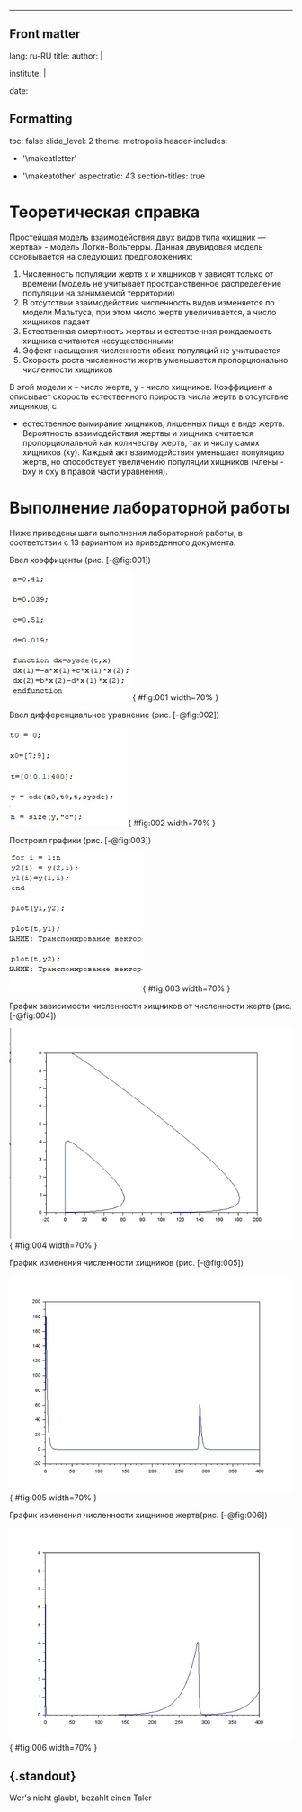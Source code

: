---
## Front matter
lang: ru-RU
title: 
author: |

institute: |

date: 

## Formatting
toc: false
slide_level: 2
theme: metropolis
header-includes: 

 - '\makeatletter'

 - '\makeatother'
aspectratio: 43
section-titles: true

# Теоретическая справка

Простейшая модель взаимодействия двух видов типа «хищник — жертва» -
модель Лотки-Вольтерры. Данная двувидовая модель основывается на
следующих предположениях:
1. Численность популяции жертв x и хищников y зависят только от времени
(модель не учитывает пространственное распределение популяции на
занимаемой территории)
2. В отсутствии взаимодействия численность видов изменяется по модели
Мальтуса, при этом число жертв увеличивается, а число хищников падает
3. Естественная смертность жертвы и естественная рождаемость хищника
считаются несущественными
4. Эффект насыщения численности обеих популяций не учитывается
5. Скорость роста численности жертв уменьшается пропорционально
численности хищников

В этой модели x – число жертв, y - число хищников. Коэффициент a
описывает скорость естественного прироста числа жертв в отсутствие хищников, с
- естественное вымирание хищников, лишенных пищи в виде жертв. Вероятность
взаимодействия жертвы и хищника считается пропорциональной как количеству
жертв, так и числу самих хищников (xy). Каждый акт взаимодействия уменьшает
популяцию жертв, но способствует увеличению популяции хищников (члены -bxy
и dxy в правой части уравнения).



# Выполнение лабораторной работы

Ниже приведены шаги выполнения лабораторной работы, в соответствии с 13 вариантом из приведенного документа.

Ввел коэффиценты (рис. [-@fig:001])

![Коэффиценты](image/1.jpg){ #fig:001 width=70% }

Ввел дифференциальное уравнение (рис. [-@fig:002])

![Уравнение](image/2.jpg){ #fig:002 width=70% }

Построил графики (рис. [-@fig:003])

![Подгон результатов и отрисовка графиков](image/3.jpg){ #fig:003 width=70% }

График зависимости численности хищников от численности жертв (рис. [-@fig:004])

![График 1](image/4.jpg){ #fig:004 width=70% }

График изменения численности хищников (рис. [-@fig:005])

![График 2](image/5.jpg){ #fig:005 width=70% }

График изменения численности хищников жертв(рис. [-@fig:006])

![График 3](image/6.jpg){ #fig:006 width=70% }


## {.standout}

Wer's nicht glaubt, bezahlt einen Taler
